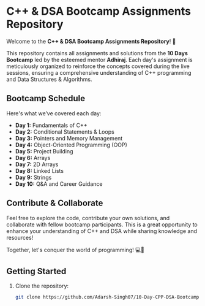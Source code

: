# C++ & DSA Bootcamp Assignments Repository

Welcome to the **C++ & DSA Bootcamp Assignments Repository**! 🎉

This repository contains all assignments and solutions from the **10 Days Bootcamp** led by the esteemed mentor **Adhiraj**. Each day's assignment is meticulously organized to reinforce the concepts covered during the live sessions, ensuring a comprehensive understanding of C++ programming and Data Structures & Algorithms.

## Bootcamp Schedule

Here's what we’ve covered each day:

- **Day 1:** Fundamentals of C++
- **Day 2:** Conditional Statements & Loops
- **Day 3:** Pointers and Memory Management
- **Day 4:** Object-Oriented Programming (OOP)
- **Day 5:** Project Building
- **Day 6:** Arrays
- **Day 7:** 2D Arrays
- **Day 8:** Linked Lists
- **Day 9:** Strings
- **Day 10:** Q&A and Career Guidance

## Contribute & Collaborate

Feel free to explore the code, contribute your own solutions, and collaborate with fellow bootcamp participants. This is a great opportunity to enhance your understanding of C++ and DSA while sharing knowledge and resources!

Together, let's conquer the world of programming! 💻🚀

## Getting Started

1. Clone the repository:
   ```bash
   git clone https://github.com/Adarsh-Singh07/10-Day-CPP-DSA-Bootcamp-with-Adhiraj.git
